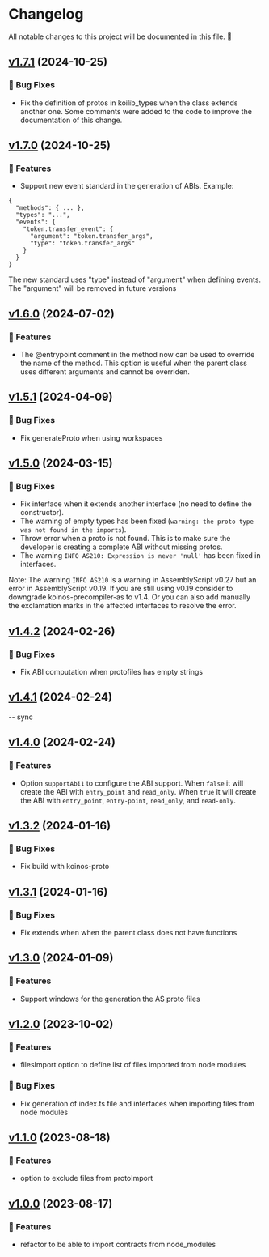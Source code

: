 # Changelog

All notable changes to this project will be documented in this file. 🤘

## [v1.7.1](https://github.com/joticajulian/koinos-precompiler-as/releases/tag/v1.7.1) (2024-10-25)

### 🐛 Bug Fixes

- Fix the definition of protos in koilib_types when the class extends another one. Some comments
were added to the code to improve the documentation of this change.

## [v1.7.0](https://github.com/joticajulian/koinos-precompiler-as/releases/tag/v1.7.0) (2024-10-25)

### 🚀 Features

- Support new event standard in the generation of ABIs. Example:

```
{
  "methods": { ... },
  "types": "...",
  "events": {
    "token.transfer_event": {
      "argument": "token.transfer_args",
      "type": "token.transfer_args"
    }
  }
}
```

The new standard uses "type" instead of "argument" when defining events. The "argument" will be
removed in future versions

## [v1.6.0](https://github.com/joticajulian/koinos-precompiler-as/releases/tag/v1.6.0) (2024-07-02)

### 🚀 Features

- The @entrypoint comment in the method now can be used to override the name of the method.
  This option is useful when the parent class uses different arguments and cannot be overriden.

## [v1.5.1](https://github.com/joticajulian/koinos-precompiler-as/releases/tag/v1.5.1) (2024-04-09)

### 🐛 Bug Fixes

- Fix generateProto when using workspaces

## [v1.5.0](https://github.com/joticajulian/koinos-precompiler-as/releases/tag/v1.5.0) (2024-03-15)

### 🐛 Bug Fixes

- Fix interface when it extends another interface (no need to define the constructor).
- The warning of empty types has been fixed (`warning: the proto type was not found in the imports`).
- Throw error when a proto is not found. This is to make sure the developer is creating a complete ABI without missing protos.
- The warning `INFO AS210: Expression is never 'null'` has been fixed in interfaces.

Note: The warning `INFO AS210` is a warning in AssemblyScript v0.27 but an error in AssemblyScript v0.19. If you are still using v0.19 consider to downgrade koinos-precompiler-as to v1.4. Or you can also add manually the exclamation marks in the affected interfaces to resolve the error.

## [v1.4.2](https://github.com/joticajulian/koinos-precompiler-as/releases/tag/v1.4.2) (2024-02-26)

### 🐛 Bug Fixes

- Fix ABI computation when protofiles has empty strings

## [v1.4.1](https://github.com/joticajulian/koinos-precompiler-as/releases/tag/v1.4.1) (2024-02-24)

-- sync

## [v1.4.0](https://github.com/joticajulian/koinos-precompiler-as/releases/tag/v1.4.0) (2024-02-24)

### 🚀 Features

- Option `supportAbi1` to configure the ABI support. When `false` it will create the ABI with `entry_point` and `read_only`. When `true` it will create the ABI with `entry_point`, `entry-point`, `read_only`, and `read-only`.

## [v1.3.2](https://github.com/joticajulian/koinos-precompiler-as/releases/tag/v1.3.2) (2024-01-16)

### 🐛 Bug Fixes

- Fix build with koinos-proto

## [v1.3.1](https://github.com/joticajulian/koinos-precompiler-as/releases/tag/v1.3.1) (2024-01-16)

### 🐛 Bug Fixes

- Fix extends when when the parent class does not have functions

## [v1.3.0](https://github.com/joticajulian/koinos-precompiler-as/releases/tag/v1.3.0) (2024-01-09)

### 🚀 Features

- Support windows for the generation the AS proto files

## [v1.2.0](https://github.com/joticajulian/koinos-precompiler-as/releases/tag/v1.2.0) (2023-10-02)

### 🚀 Features

- filesImport option to define list of files imported from node modules

### 🐛 Bug Fixes

- Fix generation of index.ts file and interfaces when importing files from node modules

## [v1.1.0](https://github.com/joticajulian/koinos-precompiler-as/releases/tag/v1.1.0) (2023-08-18)

### 🚀 Features

- option to exclude files from protoImport

## [v1.0.0](https://github.com/joticajulian/koinos-precompiler-as/releases/tag/v1.0.0) (2023-08-17)

### 🚀 Features

- refactor to be able to import contracts from node_modules

